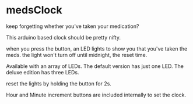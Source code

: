 # medsClock
keep forgetting whether you've taken your medication?

This arduino based clock should be pretty nifty.

when you press the button, an LED lights to show you that you've taken the meds.
the light won't turn off until midnight, the reset time.

Available with an array of LEDs.
The default version has just one LED.
The deluxe edition has three LEDs.

reset the lights by holding the button for 2s.

Hour and Minute increment buttons are included internally to set the clock.

